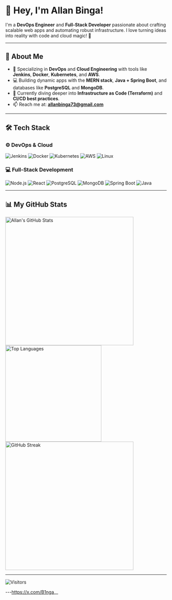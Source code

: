 # 👋 Hey, I'm Allan Binga!

I'm a **DevOps Engineer** and **Full-Stack Developer** passionate about crafting scalable web apps and automating robust infrastructure. I love turning ideas into reality with code and cloud magic! 🚀

---

## 🌟 About Me
- 🔧 Specializing in **DevOps** and **Cloud Engineering** with tools like **Jenkins**, **Docker**, **Kubernetes**, and **AWS**.
- 💻 Building dynamic apps with the **MERN stack**, **Java + Spring Boot**, and databases like **PostgreSQL** and **MongoDB**.
- 🌱 Currently diving deeper into **Infrastructure as Code (Terraform)** and **CI/CD best practices**.
- 📫 Reach me at: **[allanbinga73@gmail.com](mailto:allanbinga73@gmail.com)**

---

## 🛠️ Tech Stack

### ⚙️ DevOps & Cloud
<img src="https://img.shields.io/badge/Jenkins-%23D24939.svg?style=flat-square&logo=jenkins&logoColor=white" alt="Jenkins" />
<img src="https://img.shields.io/badge/Docker-%232496ED.svg?style=flat-square&logo=docker&logoColor=white" alt="Docker" />
<img src="https://img.shields.io/badge/Kubernetes-%23326CE5.svg?style=flat-square&logo=kubernetes&logoColor=white" alt="Kubernetes" />
<img src="https://img.shields.io/badge/AWS-%23FF9900.svg?style=flat-square&logo=amazon-aws&logoColor=white" alt="AWS" />
<img src="https://img.shields.io/badge/Linux-%23FCC624.svg?style=flat-square&logo=linux&logoColor=black" alt="Linux" />

### 💻 Full-Stack Development
<img src="https://img.shields.io/badge/Node.js-%23339933.svg?style=flat-square&logo=node.js&logoColor=white" alt="Node.js" />
<img src="https://img.shields.io/badge/React-%2320232a.svg?style=flat-square&logo=react&logoColor=%2361DAFB" alt="React" />
<img src="https://img.shields.io/badge/PostgreSQL-%23316192.svg?style=flat-square&logo=postgresql&logoColor=white" alt="PostgreSQL" />
<img src="https://img.shields.io/badge/MongoDB-%2347A248.svg?style=flat-square&logo=mongodb&logoColor=white" alt="MongoDB" />
<img src="https://img.shields.io/badge/Spring_Boot-%236DB33F.svg?style=flat-square&logo=spring-boot&logoColor=white" alt="Spring Boot" />
<img src="https://img.shields.io/badge/Java-%23ED8B00.svg?style=flat-square&logo=java&logoColor=white" alt="Java" />

---

## 📊 My GitHub Stats
<img src="https://github-readme-stats.vercel.app/api?username=Allan-Binga&show_icons=true&theme=radical" alt="Allan's GitHub Stats" width="400" />
<img src="https://github-readme-stats.vercel.app/api/top-langs/?username=Allan-Binga&layout=compact&theme=radical" alt="Top Languages" width="300" />
<img src="https://streak-stats.demolab.com/?user=Allan-Binga&theme=radical" alt="GitHub Streak" width="400" />

---

<!-- ## 📫 Let's Connect
- 💼 [LinkedIn](https://www.linkedin.com/in/allanbinga) *Update with your link*
- 🌐 [Portfolio](https://allanbinga.dev) *Update with your link*
- 🐦 [Twitter](https://x.com/B1nga__) *Optional: add your handle* -->

![Visitors](https://visitor-badge.glitch.me/badge?page_id=Allan-Binga.Allan-Binga&left_color=black&right_color=purple)

---https://x.com/B1nga__